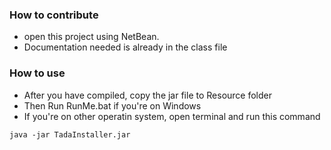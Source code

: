 ### How to contribute
* open this project using NetBean.
* Documentation needed is already in the class file

### How to use
* After you have compiled, copy the jar file to Resource folder
* Then Run RunMe.bat if you're on Windows
* If you're on other operatin system, open terminal and run this command
```
java -jar TadaInstaller.jar
```